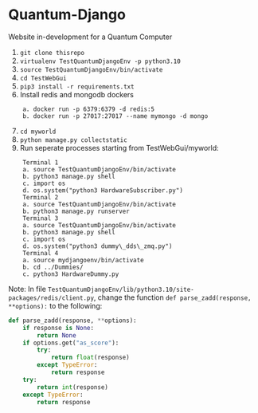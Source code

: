 # Quantum-Django
Website in-development for a Quantum Computer

1. `git clone thisrepo`
2. `virtualenv TestQuantumDjangoEnv -p python3.10`
3. `source TestQuantumDjangoEnv/bin/activate`
4. `cd TestWebGui`
5. `pip3 install -r requirements.txt`
6. Install redis and mongodb dockers
```
    a. docker run -p 6379:6379 -d redis:5
    b. docker run -p 27017:27017 --name mymongo -d mongo
```
7. `cd myworld`
8. `python manage.py collectstatic`
9. Run seperate processes starting from TestWebGui/myworld:
```
    Terminal 1
	a. source TestQuantumDjangoEnv/bin/activate
	b. python3 manage.py shell
	c. import os
	d. os.system("python3 HardwareSubscriber.py")
    Terminal 2
	a. source TestQuantumDjangoEnv/bin/activate
	b. python3 manage.py runserver
    Terminal 3
	a. source TestQuantumDjangoEnv/bin/activate
	b. python3 manage.py shell
	c. import os
	d. os.system("python3 dummy\_dds\_zmq.py")
    Terminal 4
	a. source mydjangoenv/bin/activate
	b. cd ../Dummies/
	c. python3 HardwareDummy.py
```	

Note: In file `TestQuantumDjangoEnv/lib/python3.10/site-packages/redis/client.py`, change the function `def parse_zadd(response, **options):` to the following:

```python
def parse_zadd(response, **options):
    if response is None:
        return None
    if options.get("as_score"):
        try:
            return float(response)
        except TypeError:
            return response
    try:
        return int(response)
    except TypeError:
        return response
```
